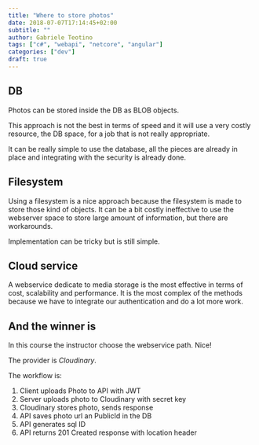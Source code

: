 ```yaml
---
title: "Where to store photos"
date: 2018-07-07T17:14:45+02:00
subtitle: ""
author: Gabriele Teotino
tags: ["c#", "webapi", "netcore", "angular"]
categories: ["dev"]
draft: true
---
```


<!--more-->

## DB

Photos can be stored inside the DB as BLOB objects.

This approach is not the best in terms of speed and it will use a very costly resource, the DB space, for a job that is not really appropriate.

It can be really simple to use the database, all the pieces are already in place and integrating with the security is already done.

## Filesystem

Using a filesystem is a nice approach because the filesystem is made to store those kind of objects. It can be a bit costly ineffective to use the webserver space to store large amount of information, but there are workarounds.

Implementation can be tricky but is still simple.

## Cloud service

A webservice dedicate to media storage is the most effective in terms of cost, scalability and performance. It is the most complex of the methods because we have to integrate our authentication and do a lot more work.

## And the winner is

In this course the instructor choose the webservice path. Nice!

The provider is *Cloudinary*.

The workflow is:

1. Client uploads Photo to API with JWT
2. Server uploads photo to Cloudinary with secret key
3. Cloudinary stores photo, sends response
4. API saves photo url an PublicId in the DB
5. API generates sql ID
6. API returns 201 Created response with location header
